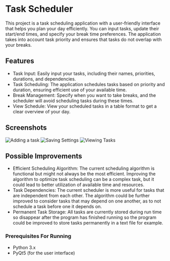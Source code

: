 # Task Scheduler

This project is a task scheduling application with a user-friendly interface that helps you plan your day efficiently. You can input tasks, update their start/end times, and specify your break time preferences. The application takes into account task priority and ensures that tasks do not overlap with your breaks.

## Features
- Task Input: Easily input your tasks, including their names, priorities, durations, and dependencies.
- Task Scheduling: The application schedules tasks based on priority and duration, ensuring efficient use of your available time.
- Break Management: Specify when you want to take breaks, and the scheduler will avoid scheduling tasks during these times.
- View Schedule: View your scheduled tasks in a table format to get a clear overview of your day.

## Screenshots

![Adding a task](https://github.com/ChristianGleitzman/TaskScheduler/blob/imgs/add_task.PNG)
![Saving Settings](https://github.com/ChristianGleitzman/TaskScheduler/blob/imgs/save_settings.PNG)
![Viewing Tasks](https://github.com/ChristianGleitzman/TaskScheduler/blob/imgs/view_task.PNG)

## Possible Improvements
- Efficient Scheduling Algorithm: The current scheduling algorithm is functional but might not always be the most efficient. Improving the algorithm to optimize task scheduling can be a complex task, but it could lead to better utilization of available time and resources.
- Task Dependencies: The current scheduler is more useful for tasks that are independent from each other. The algorithm could be further improved to consider tasks that may depend on one another, as to not schedule a task before one it depends on.
- Permanent Task Storage: All tasks are currently stored during run time so disappear after the program has finished running so the program could be improved to store tasks permanently in a text file for example.
  
### Prerequisites For Running
- Python 3.x
- PyQt5 (for the user interface)
